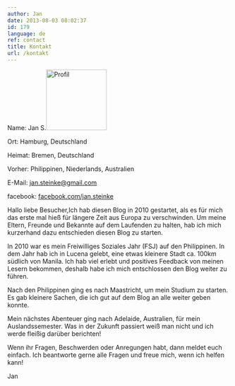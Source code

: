 ```yaml
---
author: Jan
date: 2013-08-03 08:02:37
id: 179
language: de
ref: contact
title: Kontakt
url: /kontakt
---
```


Name: Jan S.[<img class="alignright wp-image-1152" src="https://jan-steinke.de/wordpress/wp-content/uploads/2013/08/IMG_1315-300x300.jpg" alt="Profil" width="137" height="137" />](https://jan-steinke.de/wordpress/wp-content/uploads/2013/08/IMG_1315.jpg)
  
Ort: Hamburg, Deutschland
  
Heimat: Bremen, Deutschland
  
Vorher: Philippinen, Niederlands, Australien

E-Mail: <jan.steinke@gmail.com>
  
facebook: <a href="http://facebook.com/jan.steinke" target="_blank">facebook.com/jan.steinke</a>

Hallo liebe Besucher,Ich hab diesen Blog in 2010 gestartet, als es für mich das erste mal hieß für längere Zeit aus Europa zu verschwinden. Um meine Eltern, Freunde und Bekannte auf dem Laufenden zu halten, hab ich mich kurzerhand dazu entschieden diesen Blog zu starten.

In 2010 war es mein Freiwilliges Soziales Jahr (FSJ) auf den Philippinen. In dem Jahr hab ich in Lucena gelebt, eine etwas kleinere Stadt ca. 100km südlich von Manila. Ich hab viel erlebt und positives Feedback von meinen Lesern bekommen, deshalb habe ich mich entschlossen den Blog weiter zu führen.

Nach den Philippinen ging es nach Maastricht, um mein Studium zu starten. Es gab kleinere Sachen, die ich gut auf dem Blog an alle weiter geben konnte.

Mein nächstes Abenteuer ging nach Adelaide, Australien, für mein Auslandssemester. Was in der Zukunft passiert weiß man nicht und ich werde fleißig darüber berichten!

Wenn ihr Fragen, Beschwerden oder Anregungen habt, dann meldet euch einfach. Ich beantworte gerne alle Fragen und freue mich, wenn ich helfen kann!

Jan